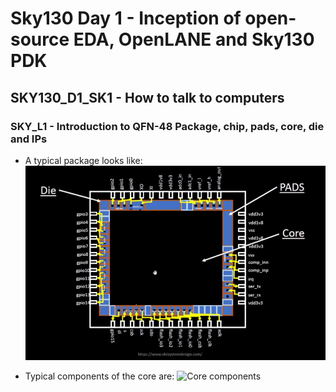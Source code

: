 # Sky130 Day 1 - Inception of open-source EDA, OpenLANE and Sky130 PDK

## SKY130_D1_SK1 - How to talk to computers

### SKY_L1 - Introduction to QFN-48 Package, chip, pads, core, die and IPs

- A typical package looks like:
 ![Package Image](images/package.png)

- Typical components of the core are:
 ![Core components](images/basic_chip)

  





